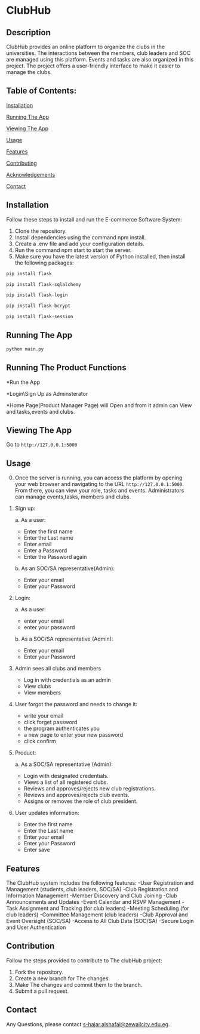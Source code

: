 # ClubHub

## Description
ClubHub provides an online platform to organize the clubs in the universities. The interactions between the members, club leaders and SOC are managed using this platform. Events and tasks are also organized in this project. The project offers a user-friendly interface to make it easier to manage the clubs.

## Table of Contents:
[Installation](https://github.com/Seedawy2002/E-commerceApp/edit/main/README.md#installation)

[Running The App](https://github.com/hajarfawzi88/ClubHub/edit/main/README.md#running-the-app)

[Viewing The App](https://github.com/hajarfawzi88/ClubHub/edit/main/README.md#viewing-the-app)

[Usage](https://github.com/hajarfawzi88/ClubHub/edit/main/README.md#usage)

[Features](https://github.com/hajarfawzi88/ClubHub/edit/main/README.md#features)

[Contributing](https://github.com/hajarfawzi88/ClubHub/edit/main/README.md#contributing)

[Acknowledgements](https://github.com/hajarfawzi88/ClubHub/edit/main/README.md#acknowledgements)

[Contact](https://github.com/hajarfawzi88/ClubHub/edit/main/README.md#contact)

## Installation
Follow these steps to install and run the E-commerce Software System:
1. Clone the repository.
2. Install dependencies using the command npm install.
3. Create a .env file and add your configuration details.
4. Run the command npm start to start the server.
5. Make sure you have the latest version of Python installed, then install the following packages:
```bash
pip install flask
```
```bash
pip install flask-sqlalchemy
```
```bash
pip install flask-login
```
```bash
pip install flask-bcrypt
```
```bash
pip install flask-session
```

## Running The App
```bash
python main.py
```

## Running The Product Functions
*Run the App

*Login\Sign Up as Adminsterator

*Home Page(Product Manager Page) will Open
and from it admin can View and tasks,events and clubs.

## Viewing The App
Go to `http://127.0.0.1:5000`

## Usage
0. Once the server is running, you can access the platform by opening your web browser and navigating to the URL `http://127.0.0.1:5000`. From there, you can view your role, tasks and events. Administrators can manage events,tasks, members and clubs.
1. Sign up:

   a. As a user:
      - Enter the first name
      - Enter the Last name
      - Enter email
      - Enter a Password
      - Enter the Password again

   b. As an  SOC/SA representative(Admin):
      - Enter your email
      - Enter your Password
      
2. Login:

   a. As a user:
      - enter your email
      - enter your password
      
   b. As a SOC/SA representative (Admin):
      - Enter your email
      - Enter your Password

3. Admin sees all clubs and members
   - Log in with credentials as an admin
   - View clubs
   - View members
      
4. User forgot the password and needs to change it:
   - write your email
   - click forget password
   - the program authenticates you
   - a new page to enter your new password
   - click confirm
    
5. Product:
   
   a. As a SOC/SA representative (Admin):
      - Login with designated credentials.
      - Views a list of all registered clubs.
      - Reviews and approves/rejects new club registrations.
      - Reviews and approves/rejects club events.
      - Assigns or removes the role of club president.


7. User updates information:
    - Enter the first name
    - Enter the Last name
    - Enter your email
    - Enter your Password
    - Enter save
      

## Features
The  ClubHub system includes the following features:
        -User Registration and Management (students, club leaders, SOC/SA)
        -Club Registration and Information Management
        -Member Discovery and Club Joining
        -Club Announcements and Updates
        -Event Calendar and RSVP Management
        -Task Assignment and Tracking (for club leaders)
        -Meeting Scheduling (for club leaders)
        -Committee Management (club leaders)
        -Club Approval and Event Oversight (SOC/SA)
        -Access to All Club Data (SOC/SA)
        -Secure Login and User Authentication

## Contribution
Follow the steps provided to contribute to The clubHub project:
1. Fork the repository.
2. Create a new branch for The changes.
3. Make The changes and commit them to the branch.
4. Submit a pull request.

   
## Contact
Any Questions, please contact [s-hajar.alshafai@zewailcity.edu.eg](mailto:s-hajar.alshafai@zewailcity.edu.eg).
